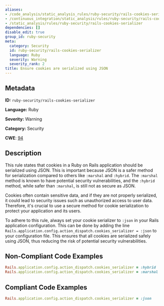 ```yaml
---
aliases:
- /code_analysis/static_analysis_rules/ruby-security/rails-cookies-serializer
- /continuous_integration/static_analysis/rules/ruby-security/rails-cookies-serializer
- /static_analysis/rules/ruby-security/rails-cookies-serializer
dependencies: []
disable_edit: true
group_id: ruby-security
meta:
  category: Security
  id: ruby-security/rails-cookies-serializer
  language: Ruby
  severity: Warning
  severity_rank: 2
title: Ensure cookies are serialized using JSON
---
```

<!--  SOURCED FROM https://github.com/DataDog/datadog-static-analyzer-rule-docs -->


## Metadata
**ID:** `ruby-security/rails-cookies-serializer`

**Language:** Ruby

**Severity:** Warning

**Category:** Security

**CWE**: [94](https://cwe.mitre.org/data/definitions/94.html)

## Description
This rule states that cookies in a Ruby on Rails application should be serialized using JSON. This is important because JSON is a safer method for serialization compared to others like `:marshal` and `:hybrid`. The `:marshal` method is known to have potential security vulnerabilities, and the `:hybrid` method, while safer than `:marshal`, is still not as secure as JSON.

Cookies often contain sensitive data, and if they are not properly serialized, it could lead to security issues such as unauthorized access to user data. Therefore, it's crucial to use a secure method for cookie serialization to protect your application and its users.

To adhere to this rule, always set your cookie serializer to `:json` in your Rails application configuration. This can be done by adding the line `Rails.application.config.action_dispatch.cookies_serializer = :json` to your configuration file. This ensures that all cookies are serialized safely using JSON, thus reducing the risk of potential security vulnerabilities.

## Non-Compliant Code Examples
```ruby
Rails.application.config.action_dispatch.cookies_serializer = :hybrid
Rails.application.config.action_dispatch.cookies_serializer = :marshal
```

## Compliant Code Examples
```ruby
Rails.application.config.action_dispatch.cookies_serializer = :json
```
